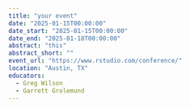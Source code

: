 ```yaml
---
title: "your event"
date: "2025-01-15T00:00:00"
date_start: "2025-01-15T00:00:00"
date_end: "2025-01-18T00:00:00"
abstract: "this"
abstract_short: ""
event_url: "https://www.rstudio.com/conference/"
location: "Austin, TX"
educators:
  - Greg Wilson
  - Garrett Grolemund
---
```



